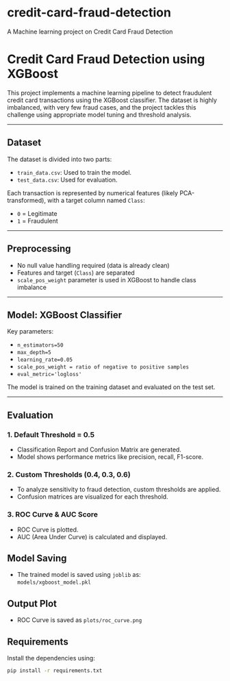 # credit-card-fraud-detection
 A Machine learning project on Credit Card Fraud Detection
# Credit Card Fraud Detection using XGBoost

This project implements a machine learning pipeline to detect fraudulent credit card transactions using the XGBoost classifier. The dataset is highly imbalanced, with very few fraud cases, and the project tackles this challenge using appropriate model tuning and threshold analysis.

---

## Dataset

The dataset is divided into two parts:
- `train_data.csv`: Used to train the model.
- `test_data.csv`: Used for evaluation.

Each transaction is represented by numerical features (likely PCA-transformed), with a target column named `Class`:
- `0` = Legitimate
- `1` = Fraudulent

---

## Preprocessing

- No null value handling required (data is already clean)
- Features and target (`Class`) are separated
- `scale_pos_weight` parameter is used in XGBoost to handle class imbalance

---

## Model: XGBoost Classifier

Key parameters:
- `n_estimators=50`
- `max_depth=5`
- `learning_rate=0.05`
- `scale_pos_weight = ratio of negative to positive samples`
- `eval_metric='logloss'`

The model is trained on the training dataset and evaluated on the test set.

---

## Evaluation

### 1. **Default Threshold = 0.5**
- Classification Report and Confusion Matrix are generated.
- Model shows performance metrics like precision, recall, F1-score.

### 2. **Custom Thresholds (0.4, 0.3, 0.6)**
- To analyze sensitivity to fraud detection, custom thresholds are applied.
- Confusion matrices are visualized for each threshold.

### 3. **ROC Curve & AUC Score**
- ROC Curve is plotted.
- AUC (Area Under Curve) is calculated and displayed.

## Model Saving

- The trained model is saved using `joblib` as:  
  `models/xgboost_model.pkl`

## Output Plot

- ROC Curve is saved as `plots/roc_curve.png`

## Requirements

Install the dependencies using:

```bash
pip install -r requirements.txt
